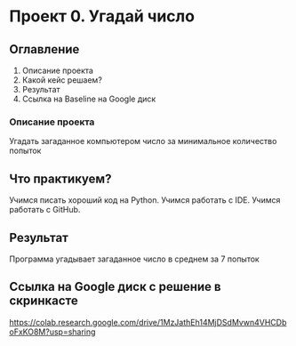 # Проект 0. Угадай число

## Оглавление
1. Описание проекта
2. Какой кейс решаем?
3. Результат 
4. Ссылка на Baseline на Google диск

### Описание проекта
Угадать загаданное компьютером число за минимальное количество попыток

## Что практикуем?
Учимся писать хороший код на Python.
Учимся работать с IDE.
Учимся работать с GitHub.

## Результат
Программа угадывает загаданное число в среднем за 7 попыток

## Ссылка на Google диск с решение в скринкасте
https://colab.research.google.com/drive/1MzJathEh14MjDSdMvwn4VHCDboFxKO8M?usp=sharing

